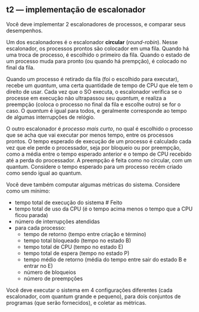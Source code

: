 ## t2 — implementação de escalonador

Você deve implementar 2 escalonadores de processos, e comparar seus desempenhos.

Um dos escalonadores é o escalonador **circular** (_round-robin_).
Nesse escalonador, os processos prontos são colocador em uma fila.
Quando há uma troca de processo, é escolhido o primeiro da fila.
Quando o estado de um processo muda para pronto (ou quando há prempção), é colocado no final da fila.

Quando um processo é retirado da fila (foi o escolhido para executar), recebe um _quantum_, uma certa quantidade de tempo de CPU que ele tem o direito de usar. Cada vez que o SO executa, o escalonador verifica se o processe em execução não ultrapassou seu _quantum_, e realiza a preempção (coloca o processo no final da fila e escolhe outro) se for o caso.
O _quantum_ é igual para todos, e geralmente corresponde ao tempo de algumas interrupções de relógio.

O outro escalonador é _processo mais curto_, no qual é escolhido o processo que se acha que vai executar por menos tempo, entre os processos prontos. O tempo esperado de execução de um processo é calculado cada vez que ele perde o processador, seja por bloqueio ou por preempção, como a média entre o tempo esperado anterior e o tempo de CPU recebido até a perda do processador. A preempção é feita como no circular, com um quantum. Considere o tempo esperado para um processo recém criado como sendo igual ao quantum.

Você deve também computar algumas métricas do sistema. Considere como um mínimo:

- tempo total de execução do sistema # Feito
- tempo total de uso da CPU (é o tempo acima menos o tempo que a CPU ficou parada)
- número de interrupções atendidas
- para cada processo:
  - tempo de retorno (tempo entre criação e término)
  - tempo total bloqueado (tempo no estado B)
  - tempo total de CPU (tempo no estado E)
  - tempo total de espera (tempo no estado P)
  - tempo médio de retorno (média do tempo entre sair do estado B e entrar no E)
  - número de bloqueios
  - número de preempções

Você deve executar o sistema em 4 configurações diferentes (cada escalonador, com quantum grande e pequeno), para dois conjuntos de programas (que serão fornecidos), e coletar as métricas.
